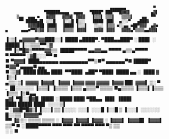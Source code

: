                                                   ▄▄▄▄▄▄▄            ▀          
                     ▀██████▄▄▄▄  ▄▄▄▄   ▀████▀ ███▀▀▀█▓▓▓▌         ▄▓▌         
         ▒▄▄  ▄▄▄ ■   ▓▓▓▓   ▓▓▓▓▌ ▓▓▓▓   ▐▒▒▒▌ ▒▒▒▌   ▒▒▒▒▌    ▄▄  ▀▀          
          ▀▀ █████▄█▌ ░░░█   ▐░░░█ █░░░   ▐████ ▐██▌  ▄░░░▀   ▄███▓             
              ▓▓▓▓███ ▐███▌  ▐████ ▐░░░▌   ░░░░ ▐▒▒▒ ■░░▄▄ ■██▀▓▓▓  ▄▓■         
    ▄      ▄▄▄■▀▀▓▒▓▓ ▐▒▒▒▌  ▐▒▒▒▒ ▐▓▓▓▌   ▓▓▓▓ ▐▓▓▓   ▓▓▓▓▄▀▒▒▒▒▄▄▓▓▓▌         
   ▐░▒▌ ▄▓▓▓▓▀▓▓███░░▌ ████ ▄████▀_ ▀███▄▄███▀ ░ ███▌ ░ ████▌▐░░▒▒▒▀▀░▓         
    ▀▀ ▐▒▀█▓▒▀▀▀▀▓▓▒▒ ▐████▀▀▀▀ ▄▄▓▓▄▄ ▀▀▀▀  ▄▒▒▄▀▀▀▀ ▀.▀▀▀▀▀ ░▓█░░░▀▀ ■        
      ■ ▀▓▓▓▌▐███▄▄▄▄▄▄    ▄▄▄▄▄▄▄▄▄▀▀▒■▀ ▄▄▄▄▄▄▀■▐████▀  ■▓▓▀ ▄▄▄▄■   ▄▄       
        ■░▒▓▌ ████   ███▄  ███▌ ▀▀███▌ ▄██▀  ▀███▌ ████  ▄▄ ░ ▐███  ▓ ▐▒░▌      
       ▄▒▒░▒▌ ▓▓▓▓   ▐▓▓▓▌ ▐▓▓▓   ▐▓▓▓ ▓▓▓    ▓▓▓▓ ▐▓▓▓  ██▌  ▓▓▓▌ ▒░  ▀        
   _ ▐█░░░░░░ ▐▒▒▒▌  ▐▒▒▒▒ ▐▒▒▒  ▄▒▒▒▀ ▒▒▒▒ ■▄▒▒▒▒ ▐▒▒▒▌▐▒▒▒ ▐▒▒▒ ▐▒■▄▄         
  ▄▓▌ ▀█░░█▓█ ▐███▌░  ████  ███▌▀██▄▄  ▐██▌   ▐███▌ ███▌████▌███▌ ░░░░▒▌        
   ▀ ░▓▓█▀█▓▒▌▐░░░▌▒▒▐░░░░  ░░░▌  ░░░█ ▐░░█ ▒ ▐░░░▌ ░░░░░░ █░░▒▒ ▐▓▓▓▓▀         
      ▀▀ ▐▓ ▒░ ▒▒▒▒  ▒▒▒▒ ░ ▐▓▓▓  ▐▓▓▓▌▐▓▓▓ ░ ▐▓▓▓▌ ▐▓▓▓█▌ ▐▓▓▓▌ ▒▒▀
         ■   ░ ████▀▀▀▀           ▀▀▀  ▀▀▀     ▀▀    ▀▀▀▀   ▀▀▀ ▀▒  ▒▒          
             ░                                                   ░ ■            
                                                                              
